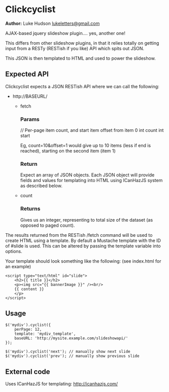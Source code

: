 Clickcyclist
============

**Author:** Luke Hudson <lukeletters@gmail.com>

AJAX-based jquery slideshow plugin.... yes, another one!

This differs from other slideshow plugins, in that it relies totally on getting
input from a RESTy (RESTish if you like) API which spits out JSON.

This JSON is then templated to HTML and used to power the slideshow.

Expected API
------------
Clickcyclist expects a JSON RESTish API where we can call the following:


* http://BASEURL/
  *	fetch
	### Params ###
	// Per-page item count, and start item offset from item 0
	int count
	int start

	Eg, count=10&offset=1 would give up to 10 items (less if end is reached), starting on the second item (item 1)
	
	### Return ###
	Expect an array of JSON objects.  Each JSON object will provide fields and
	values for templating into HTML using ICanHazJS system as described below.

  * count
	### Returns ###
	Gives us an integer, representing to total size of the dataset (as opposed to paged count).

The results returned from the RESTish /fetch command will be used to create HTML using a template.
By default a Mustache template with the ID of #slide is used.  This can be altered by passing the template variable into options.

Your template should look something like the following:  (see index.html for an example)

    <script type="text/html" id="slide">
    	<h2>{{ title }}</h2>
    	<p><img src="{{ bannerImage }}" /><br/>
       	{{ content }}
    	</p>
    </script>

Usage
-----

    $('mydiv').cyclist({
    	perPage: 12,
    	template: 'mydiv_template',
    	baseURL: 'http://mysite.example.com/slideshowapi/'	
    });
    
    $('mydiv').cyclist('next'); // manually show next slide
    $('mydiv').cyclist('prev'); // manually show previous slide

External code
-------------
Uses ICanHazJS for templating: http://icanhazjs.com/

